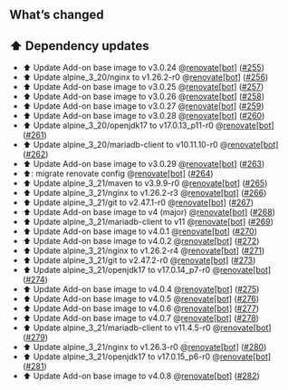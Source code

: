 ## What’s changed

## ⬆️ Dependency updates

- ⬆️ Update Add-on base image to v3.0.24 @[renovate[bot]](https://github.com/apps/renovate) ([#255](https://github.com/erik73/addon-steve/pull/255))
- ⬆️ Update alpine_3_20/nginx to v1.26.2-r0 @[renovate[bot]](https://github.com/apps/renovate) ([#256](https://github.com/erik73/addon-steve/pull/256))
- ⬆️ Update Add-on base image to v3.0.25 @[renovate[bot]](https://github.com/apps/renovate) ([#257](https://github.com/erik73/addon-steve/pull/257))
- ⬆️ Update Add-on base image to v3.0.26 @[renovate[bot]](https://github.com/apps/renovate) ([#258](https://github.com/erik73/addon-steve/pull/258))
- ⬆️ Update Add-on base image to v3.0.27 @[renovate[bot]](https://github.com/apps/renovate) ([#259](https://github.com/erik73/addon-steve/pull/259))
- ⬆️ Update Add-on base image to v3.0.28 @[renovate[bot]](https://github.com/apps/renovate) ([#260](https://github.com/erik73/addon-steve/pull/260))
- ⬆️ Update alpine_3_20/openjdk17 to v17.0.13_p11-r0 @[renovate[bot]](https://github.com/apps/renovate) ([#261](https://github.com/erik73/addon-steve/pull/261))
- ⬆️ Update alpine_3_20/mariadb-client to v10.11.10-r0 @[renovate[bot]](https://github.com/apps/renovate) ([#262](https://github.com/erik73/addon-steve/pull/262))
- ⬆️ Update Add-on base image to v3.0.29 @[renovate[bot]](https://github.com/apps/renovate) ([#263](https://github.com/erik73/addon-steve/pull/263))
- ⬆️: migrate renovate config @[renovate[bot]](https://github.com/apps/renovate) ([#264](https://github.com/erik73/addon-steve/pull/264))
- ⬆️ Update alpine_3_21/maven to v3.9.9-r0 @[renovate[bot]](https://github.com/apps/renovate) ([#265](https://github.com/erik73/addon-steve/pull/265))
- ⬆️ Update alpine_3_21/nginx to v1.26.2-r3 @[renovate[bot]](https://github.com/apps/renovate) ([#266](https://github.com/erik73/addon-steve/pull/266))
- ⬆️ Update alpine_3_21/git to v2.47.1-r0 @[renovate[bot]](https://github.com/apps/renovate) ([#267](https://github.com/erik73/addon-steve/pull/267))
- ⬆️ Update Add-on base image to v4 (major) @[renovate[bot]](https://github.com/apps/renovate) ([#268](https://github.com/erik73/addon-steve/pull/268))
- ⬆️ Update alpine_3_21/mariadb-client to v11 @[renovate[bot]](https://github.com/apps/renovate) ([#269](https://github.com/erik73/addon-steve/pull/269))
- ⬆️ Update Add-on base image to v4.0.1 @[renovate[bot]](https://github.com/apps/renovate) ([#270](https://github.com/erik73/addon-steve/pull/270))
- ⬆️ Update Add-on base image to v4.0.2 @[renovate[bot]](https://github.com/apps/renovate) ([#272](https://github.com/erik73/addon-steve/pull/272))
- ⬆️ Update alpine_3_21/nginx to v1.26.2-r4 @[renovate[bot]](https://github.com/apps/renovate) ([#271](https://github.com/erik73/addon-steve/pull/271))
- ⬆️ Update alpine_3_21/git to v2.47.2-r0 @[renovate[bot]](https://github.com/apps/renovate) ([#273](https://github.com/erik73/addon-steve/pull/273))
- ⬆️ Update alpine_3_21/openjdk17 to v17.0.14_p7-r0 @[renovate[bot]](https://github.com/apps/renovate) ([#274](https://github.com/erik73/addon-steve/pull/274))
- ⬆️ Update Add-on base image to v4.0.4 @[renovate[bot]](https://github.com/apps/renovate) ([#275](https://github.com/erik73/addon-steve/pull/275))
- ⬆️ Update Add-on base image to v4.0.5 @[renovate[bot]](https://github.com/apps/renovate) ([#276](https://github.com/erik73/addon-steve/pull/276))
- ⬆️ Update Add-on base image to v4.0.6 @[renovate[bot]](https://github.com/apps/renovate) ([#277](https://github.com/erik73/addon-steve/pull/277))
- ⬆️ Update Add-on base image to v4.0.7 @[renovate[bot]](https://github.com/apps/renovate) ([#278](https://github.com/erik73/addon-steve/pull/278))
- ⬆️ Update alpine_3_21/mariadb-client to v11.4.5-r0 @[renovate[bot]](https://github.com/apps/renovate) ([#279](https://github.com/erik73/addon-steve/pull/279))
- ⬆️ Update alpine_3_21/nginx to v1.26.3-r0 @[renovate[bot]](https://github.com/apps/renovate) ([#280](https://github.com/erik73/addon-steve/pull/280))
- ⬆️ Update alpine_3_21/openjdk17 to v17.0.15_p6-r0 @[renovate[bot]](https://github.com/apps/renovate) ([#281](https://github.com/erik73/addon-steve/pull/281))
- ⬆️ Update Add-on base image to v4.0.8 @[renovate[bot]](https://github.com/apps/renovate) ([#282](https://github.com/erik73/addon-steve/pull/282))
